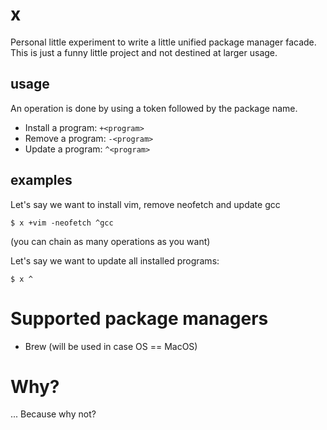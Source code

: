 # x

Personal little experiment to write a little unified package manager facade.
This is just a funny little project and not destined at larger usage.

## usage

An operation is done by using a token followed by the package name.

- Install a program: `+<program>`
- Remove a program: `-<program>`
- Update a program: `^<program>`

## examples

Let's say we want to install vim, remove neofetch and update gcc

```
$ x +vim -neofetch ^gcc
```

(you can chain as many operations as you want)

Let's say we want to update all installed programs:

```
$ x ^
```

# Supported package managers

- Brew (will be used in case OS == MacOS)

# Why?

... Because why not?